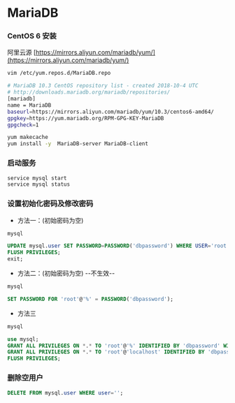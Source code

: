 # MariaDB 

### CentOS 6 安装

阿里云源 [https://mirrors.aliyun.com/mariadb/yum/](https://mirrors.aliyun.com/mariadb/yum/)

```sh
vim /etc/yum.repos.d/MariaDB.repo

# MariaDB 10.3 CentOS repository list - created 2018-10-4 UTC
# http://downloads.mariadb.org/mariadb/repositories/
[mariadb]
name = MariaDB
baseurl=https://mirrors.aliyun.com/mariadb/yum/10.3/centos6-amd64/
gpgkey=https://yum.mariadb.org/RPM-GPG-KEY-MariaDB
gpgcheck=1

yum makecache
yum install -y  MariaDB-server MariaDB-client
```

### 启动服务

```sh
service mysql start
service mysql status
```

### 设置初始化密码及修改密码

+ 方法一：(初始密码为空)

```sh
mysql
```

```sql
UPDATE mysql.user SET PASSWORD=PASSWORD('dbpassword') WHERE USER='root';
FLUSH PRIVILEGES;
exit;
```

+ 方法二：(初始密码为空) --不生效--

```sh
mysql
```

```sql
SET PASSWORD FOR 'root'@'%' = PASSWORD('dbpassword');
```

+ 方法三

```sh
mysql
```

```sql
use mysql;
GRANT ALL PRIVILEGES ON *.* TO 'root'@'%' IDENTIFIED BY 'dbpassword' WITH GRANT OPTION;
GRANT ALL PRIVILEGES ON *.* TO 'root'@'localhost' IDENTIFIED BY 'dbpassword' WITH GRANT OPTION;
FLUSH PRIVILEGES;
```

### 删除空用户

```sql
DELETE FROM mysql.user WHERE user='';
```
